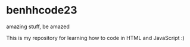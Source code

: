 # benhhcode23
amazing stuff, be amazed


This is my repository for learning how to code in HTML and JavaScript :)


